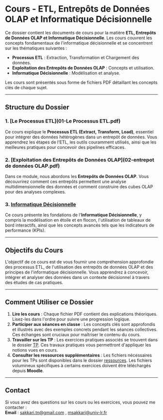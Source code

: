 # Cours - ETL, Entrepôts de Données OLAP et Informatique Décisionnelle

Ce dossier contient les documents de cours pour la matière **ETL, Entrepôts de Données OLAP et Informatique Décisionnelle**. Les cours couvrent les concepts fondamentaux de l'informatique décisionnelle et se concentrent sur les thématiques suivantes :

- **Processus ETL** : Extraction, Transformation et Chargement des données.
- **Exploitation des Entrepôts de Données OLAP** : Concepts et utilisation.
- **Informatique Décisionnelle** : Modélisation et analyse.

Les cours sont présentés sous forme de fichiers PDF détaillant les concepts clés de chaque sujet.

---

## Structure du Dossier

### 1. [Le Processus ETL](01-Le Processus ETL.pdf)

Ce cours explique le **Processus ETL (Extract, Transform, Load)**, essentiel pour intégrer des données hétérogènes dans un entrepôt de données. Vous apprendrez les étapes de l'ETL, les outils couramment utilisés, ainsi que les meilleures pratiques pour concevoir des pipelines efficaces.

### 2. [Exploitation des Entrepôts de Données OLAP](02-entrepot de données OLAP.pdf)

Dans ce module, nous abordons les **Entrepôts de Données OLAP**. Vous découvrirez comment ces entrepôts permettent une analyse multidimensionnelle des données et comment construire des cubes OLAP pour des analyses complexes.

### 3. [Informatique Décisionnelle](03_Informatique_Decisionnelle.pdf)

Ce cours présente les fondations de l'**Informatique Décisionnelle**, y compris la modélisation en étoile et en flocon, l'utilisation de tableaux de bord interactifs, ainsi que les concepts avancés tels que les indicateurs de performance (KPIs).

---

## Objectifs du Cours

L'objectif de ce cours est de vous fournir une compréhension approfondie des processus ETL, de l'utilisation des entrepôts de données OLAP et des principes de l'informatique décisionnelle. Vous apprendrez à concevoir, intégrer et analyser des données dans un contexte décisionnel à travers des études de cas pratiques.

---

## Comment Utiliser ce Dossier

1. **Lire les cours** : Chaque fichier PDF contient des explications théoriques. Lisez-les dans l'ordre pour suivre une progression logique.
2. **Participer aux séances en classe** : Les concepts clés sont approfondis et illustrés avec des exemples concrets pendant les séances collectives. Ces échanges sont cruciaux pour maîtriser le contenu du cours.
3. **Travailler sur les TP** : Les exercices pratiques associés se trouvent dans le dossier [TP](../tp). Ces travaux pratiques vous permettront d'appliquer les notions vues en cours.
4. **Consulter les ressources supplémentaires** : Les fichiers nécessaires pour les TPs sont disponibles dans le dossier [ressources](../docs/ressources). Les fichiers volumineux spécifiques à certains exercices doivent être téléchargés depuis **Moodle**.

---

## Contact

Si vous avez des questions sur les cours ou les exercices, vous pouvez me contacter :  
**Email** : sakkari.tn@gmail.com , msakkari@univ-lr.fr

